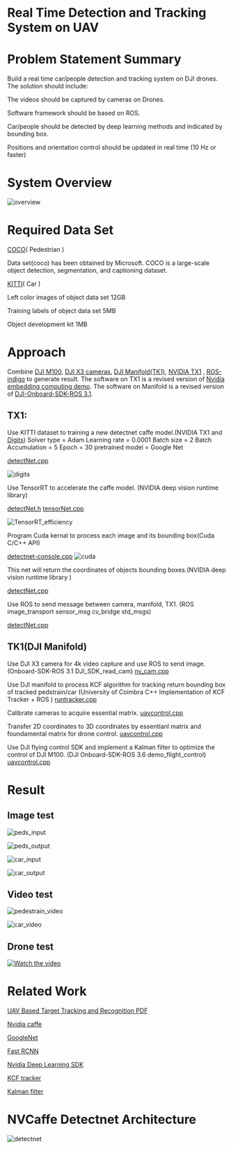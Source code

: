 # Real Time Detection and Tracking System on UAV

# Problem Statement Summary
Build a real time car/people detection and tracking system on DJI drones. The solution should include:

The videos should be captured by cameras on Drones. 

Software framework should be based on ROS.

Car/people should be detected by deep learning methods and indicated by bounding box.

Positions and orientation control should be updated in real time (10 Hz or faster)

# System Overview

![overview](result/overview.png)

# Required Data Set

[COCO](http://cocodataset.org/#download)( Pedestrian )

Data set(coco) has been obtained by Microsoft. COCO is a large-scale object detection, segmentation, and captioning dataset.

[KITTI](http://www.cvlibs.net/datasets/kitti/eval_object.php)( Car )

Left color images of object data set 12GB 

Training labels of object data set 5MB 

Object development kit  1MB

# Approach
Combine [DJI M100](https://www.dji.com/matrice100), [DJI X3 cameras](https://www.dji.com/zenmuse-x3), [DJI Manifold(TK1)](https://www.dji.com/manifold), [NVIDIA TX1](https://developer.nvidia.com/embedded/buy/jetson-tx1-devkit) , [ROS-indigo](http://wiki.ros.org/indigo) to generate result. The software on TX1 is a revised version of [Nvidia embedding computing demo](https://developer.nvidia.com/embedded/twodaystoademo). The software on Manifold is a revised version of [DJI-Onboard-SDK-ROS 3.1](https://github.com/dji-sdk/Onboard-SDK-ROS/tree/3.1).

## TX1:
Use KITTI dataset to training a new detectnet caffe model.(NVIDIA TX1 and [Digits](https://github.com/NVIDIA/DIGITS/blob/master/docs/GettingStarted.md))  Solver type = Adam  Learning rate = 0.0001  Batch size = 2  Batch Accumulation = 5 Epoch = 30 pretrained model = Google Net

[detectNet.cpp](tx1/src/jetson/detectNet.cpp)

![digits](result/digits.png)

Use TensorRT to accelerate the caffe model. (NVIDIA deep vision runtime library)

[detectNet.h](tx1/src/jetson/detectNet.h)
[tensorNet.cpp](tx1/src/jetson/tensorNet.cpp)

![TensorRT_efficiency](result/TensorRT_efficiency.png)

Program Cuda kernal to process each image and its bounding box(Cuda C/C++ API)

[detectnet-console.cpp](tx1/src/jetson/detectnet-console/detectnet-console.cpp)
![cuda](result/cuda.png)

This net will return the coordinates of objects bounding boxes.(NVIDIA deep vision runtime library )

[detectNet.cpp](tx1/src/jetson/detectNet.cpp)

Use ROS to send message between camera, manifold, TX1. (ROS image_transport sensor_msg cv_bridge std_msgs)

[detectNet.cpp](tx1/src/jetson/detectNet.cpp)

## TK1(DJI Manifold)
Use DJI X3 camera for 4k video capture and use ROS to send image.(Onboard-SDK-ROS 3.1 DJI_SDK_read_cam)
[nv_cam.cpp](tk1/rosdji_sdk/src/Onboard-SDK-ROS-3.1/dji_sdk_read_cam/src/nv_cam.cpp)

Use DJI manifold to process KCF algorithm for tracking return bounding box of tracked pedstrain/car (University of Coimbra C++ Implementation of KCF Tracker + ROS )
[runtracker.cpp](tk1/rosdji_sdk/src/Onboard-SDK-ROS-3.1/kcf_detect/src/runtracker.cpp)

Calibrate cameras to acquire essential matrix.
[uavcontrol.cpp](tk1/rosdji_sdk/src/Onboard-SDK-ROS-3.1/uavcontrol/src/uavcontrol.cpp)

Transfer 2D coordinates to 3D coordinates by essentianl matrix and foundamental matrix for drone control.
[uavcontrol.cpp](tk1/rosdji_sdk/src/Onboard-SDK-ROS-3.1/uavcontrol/src/uavcontrol.cpp)

Use DJI flying control SDK and implement a Kalman filter to optimize the control of DJI M100. (DJI Onboard-SDK-ROS 3.6 demo_flight_control)
[uavcontrol.cpp](tk1/rosdji_sdk/src/Onboard-SDK-ROS-3.1/uavcontrol/src/uavcontrol.cpp)

# Result
## Image test
![peds_input](result/peds_input.jpg)

![peds_output](result/peds_output.jpg)

![car_input](result/car_input.jpg)

![car_output](result/car_output.jpg)

## Video test
![pedestrain_video](result/pedestrain_video.gif)

![car_video](result/car_video.gif)

## Drone test

[![Watch the video](result/uav_video.gif)](https://youtu.be/V81YuV52Tu8)


# Related Work
[UAV Based Target Tracking and Recognition PDF](https://ieeexplore.ieee.org/document/7849521/)

[Nvidia caffe](https://github.com/NVIDIA/caffe)

[GoogleNet](https://github.com/BVLC/caffe/tree/master/models/bvlc_googlenet)

[Fast RCNN](https://github.com/rbgirshick/fast-rcnn)

[Nvidia Deep Learning SDK](https://developer.nvidia.com/tensorrt)

[KCF tracker](https://github.com/joaofaro/KCFcpp)

[Kalman filter](https://github.com/hmartiro/kalman-cpp)

# NVCaffe Detectnet Architecture

![detectnet](result/detectnet.jpg)








